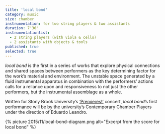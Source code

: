 ```yaml
---
title: 'local bond'
category: music
size: chamber
instrumentation: for two string players & two assistants
duration: 7'30"
instrumentationlist:
  - 2 string players (with viola & cello)
  - 2 assistants with objects & tools
published: true
selected: true
---
```


*local bond* is the first in a series of works that explore physical connections and shared spaces between performers as the key determining factor for the work’s material and environment. The unstable space generated by a fluid instrumental apparatus in combination with the performers’ actions calls for a reliance upon and responsiveness to not just the other performers, but the instrumental assemblage as a whole.

Written for Stony Brook University’s [‘Premieres!’](http://www.stonybrook.edu/commcms/music/premieres/premieres.html) concert, *local bond*’s first performance will be by the university’s Contemporary Chamber Players under the direction of Eduardo Leandro.

{% picture 2015/11/local-bond-diagram.png alt="Excerpt from the score for local bond" %}
